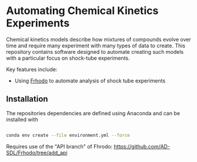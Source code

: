 # Automating Chemical Kinetics Experiments

Chemical kinetics models describe how mixtures of compounds evolve over time and 
require many experiment with many types of data to create.
This repository contains software designed to automate creating such models
with a particular focus on shock-tube experiments.

Key features include:

- Using [Frhodo](https://github.com/Argonne-National-Laboratory/Frhodo) to automate analysis of shock tube experiments

## Installation

The repositories dependencies are defined using Anaconda and can be installed with

```bash

conda env create --file environment.yml --force
```

Requires use of the "API branch" of Fhrodo: https://github.com/AD-SDL/Frhodo/tree/add_api
